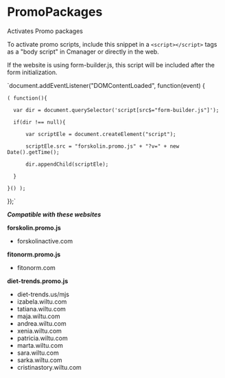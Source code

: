 # PromoPackages
Activates Promo packages


To activate promo scripts, include this snippet in a `<script></script>` tags as a "body script" in Cmanager or directly in the web.

If the website is using form-builder.js, this script will be included after the form initialization.

`document.addEventListener("DOMContentLoaded", function(event) {

    ( function(){

      var dir = document.querySelector('script[src$="form-builder.js"]');

      if(dir !== null){

          var scriptEle = document.createElement("script");

          scriptEle.src = "forskolin.promo.js" + "?v=" + new Date().getTime();

          dir.appendChild(scriptEle);

      }

    }() );

});`

***Compatible with these websites***

**forskolin.promo.js**

- forskolinactive.com


**fitonorm.promo.js**

- fitonorm.com


**diet-trends.promo.js**

- diet-trends.us/mjs
- izabela.wiltu.com
- tatiana.wiltu.com
- maja.wiltu.com
- andrea.wiltu.com
- xenia.wiltu.com
- patricia.wiltu.com
- marta.wiltu.com
- sara.wiltu.com
- sarka.wiltu.com
- cristinastory.wiltu.com
